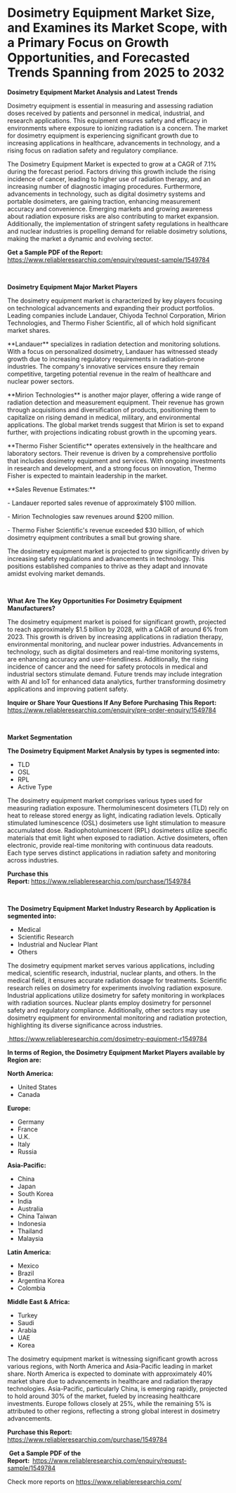 <p><h1>Dosimetry Equipment Market Size, and Examines its Market Scope, with a Primary Focus on Growth Opportunities, and Forecasted Trends Spanning from 2025 to 2032</h1></p><p><strong>Dosimetry Equipment Market Analysis and Latest Trends</strong></p>
<p><p>Dosimetry equipment is essential in measuring and assessing radiation doses received by patients and personnel in medical, industrial, and research applications. This equipment ensures safety and efficacy in environments where exposure to ionizing radiation is a concern. The market for dosimetry equipment is experiencing significant growth due to increasing applications in healthcare, advancements in technology, and a rising focus on radiation safety and regulatory compliance.</p><p>The Dosimetry Equipment Market is expected to grow at a CAGR of 7.1% during the forecast period. Factors driving this growth include the rising incidence of cancer, leading to higher use of radiation therapy, and an increasing number of diagnostic imaging procedures. Furthermore, advancements in technology, such as digital dosimetry systems and portable dosimeters, are gaining traction, enhancing measurement accuracy and convenience. Emerging markets and growing awareness about radiation exposure risks are also contributing to market expansion. Additionally, the implementation of stringent safety regulations in healthcare and nuclear industries is propelling demand for reliable dosimetry solutions, making the market a dynamic and evolving sector.</p></p>
<p><strong>Get a Sample PDF of the Report:&nbsp;</strong> <a href="https://www.reliableresearchiq.com/enquiry/request-sample/1549784?utm_campaign=2291&utm_medium=2&utm_source=Github&utm_content=ia&utm_term=03032025&utm_id=dosimetry-equipment">https://www.reliableresearchiq.com/enquiry/request-sample/1549784</a></p>
<p>&nbsp;</p>
<p><strong>Dosimetry Equipment Major Market Players</strong></p>
<p><p>The dosimetry equipment market is characterized by key players focusing on technological advancements and expanding their product portfolios. Leading companies include Landauer, Chiyoda Technol Corporation, Mirion Technologies, and Thermo Fisher Scientific, all of which hold significant market shares.</p><p>**Landauer** specializes in radiation detection and monitoring solutions. With a focus on personalized dosimetry, Landauer has witnessed steady growth due to increasing regulatory requirements in radiation-prone industries. The company's innovative services ensure they remain competitive, targeting potential revenue in the realm of healthcare and nuclear power sectors.</p><p>**Mirion Technologies** is another major player, offering a wide range of radiation detection and measurement equipment. Their revenue has grown through acquisitions and diversification of products, positioning them to capitalize on rising demand in medical, military, and environmental applications. The global market trends suggest that Mirion is set to expand further, with projections indicating robust growth in the upcoming years.</p><p>**Thermo Fisher Scientific** operates extensively in the healthcare and laboratory sectors. Their revenue is driven by a comprehensive portfolio that includes dosimetry equipment and services. With ongoing investments in research and development, and a strong focus on innovation, Thermo Fisher is expected to maintain leadership in the market.</p><p>**Sales Revenue Estimates:**</p><p>- Landauer reported sales revenue of approximately $100 million.</p><p>- Mirion Technologies saw revenues around $200 million.</p><p>- Thermo Fisher Scientific's revenue exceeded $30 billion, of which dosimetry equipment contributes a small but growing share.</p><p>The dosimetry equipment market is projected to grow significantly driven by increasing safety regulations and advancements in technology. This positions established companies to thrive as they adapt and innovate amidst evolving market demands.</p></p>
<p>&nbsp;</p>
<p><strong>What Are The Key Opportunities For Dosimetry Equipment Manufacturers?</strong></p>
<p><p>The dosimetry equipment market is poised for significant growth, projected to reach approximately $1.5 billion by 2028, with a CAGR of around 6% from 2023. This growth is driven by increasing applications in radiation therapy, environmental monitoring, and nuclear power industries. Advancements in technology, such as digital dosimeters and real-time monitoring systems, are enhancing accuracy and user-friendliness. Additionally, the rising incidence of cancer and the need for safety protocols in medical and industrial sectors stimulate demand. Future trends may include integration with AI and IoT for enhanced data analytics, further transforming dosimetry applications and improving patient safety.</p></p>
<p><strong>Inquire or Share Your Questions If Any Before Purchasing This Report:</strong> <a href="https://www.reliableresearchiq.com/enquiry/pre-order-enquiry/1549784?utm_campaign=2291&utm_medium=2&utm_source=Github&utm_content=ia&utm_term=03032025&utm_id=dosimetry-equipment">https://www.reliableresearchiq.com/enquiry/pre-order-enquiry/1549784</a></p>
<p>&nbsp;</p>
<p><strong>Market Segmentation</strong></p>
<p><strong>The Dosimetry Equipment Market Analysis by types is segmented into:</strong></p>
<p><ul><li>TLD</li><li>OSL</li><li>RPL</li><li>Active Type</li></ul></p>
<p><p>The dosimetry equipment market comprises various types used for measuring radiation exposure. Thermoluminescent dosimeters (TLD) rely on heat to release stored energy as light, indicating radiation levels. Optically stimulated luminescence (OSL) dosimeters use light stimulation to measure accumulated dose. Radiophotoluminescent (RPL) dosimeters utilize specific materials that emit light when exposed to radiation. Active dosimeters, often electronic, provide real-time monitoring with continuous data readouts. Each type serves distinct applications in radiation safety and monitoring across industries.</p></p>
<p><strong>Purchase this Report:&nbsp;</strong><a href="https://www.reliableresearchiq.com/purchase/1549784?utm_campaign=2291&utm_medium=2&utm_source=Github&utm_content=ia&utm_term=03032025&utm_id=dosimetry-equipment">https://www.reliableresearchiq.com/purchase/1549784</a></p>
<p>&nbsp;</p>
<p><strong>The Dosimetry Equipment Market Industry Research by Application is segmented into:</strong></p>
<p><ul><li>Medical</li><li>Scientific Research</li><li>Industrial and Nuclear Plant</li><li>Others</li></ul></p>
<p><p>The dosimetry equipment market serves various applications, including medical, scientific research, industrial, nuclear plants, and others. In the medical field, it ensures accurate radiation dosage for treatments. Scientific research relies on dosimetry for experiments involving radiation exposure. Industrial applications utilize dosimetry for safety monitoring in workplaces with radiation sources. Nuclear plants employ dosimetry for personnel safety and regulatory compliance. Additionally, other sectors may use dosimetry equipment for environmental monitoring and radiation protection, highlighting its diverse significance across industries.</p></p>
<p><a href="https://www.reliableresearchiq.com/dosimetry-equipment-r1549784?utm_campaign=2291&utm_medium=2&utm_source=Github&utm_content=ia&utm_term=03032025&utm_id=dosimetry-equipment">&nbsp;https://www.reliableresearchiq.com/dosimetry-equipment-r1549784</a></p>
<p><strong>In terms of Region, the Dosimetry Equipment Market Players available by Region are:</strong></p>
<p>
    <p> <strong> North America: </strong>
        <ul>
            <li>United States</li>
            <li>Canada</li>
        </ul>
        </p> 
    <p> <strong> Europe: </strong>
        <ul>
            <li>Germany</li>
            <li>France</li>
            <li>U.K.</li>
            <li>Italy</li>
            <li>Russia</li>
        </ul>
        </p> 
    <p> <strong> Asia-Pacific: </strong>
        <ul>
            <li>China</li>
            <li>Japan</li>
            <li>South Korea</li>
            <li>India</li>
            <li>Australia</li>
            <li>China Taiwan</li>
            <li>Indonesia</li>
            <li>Thailand</li>
            <li>Malaysia</li>
        </ul>
        </p> 
    <p> <strong> Latin America: </strong>
        <ul>
            <li>Mexico</li>
            <li>Brazil</li>
            <li>Argentina Korea</li>
            <li>Colombia</li>
        </ul>
        </p> 
    <p> <strong> Middle East & Africa: </strong>
        <ul>
            <li>Turkey</li>
            <li>Saudi</li>
            <li>Arabia</li>
            <li>UAE</li>
            <li>Korea</li>
        </ul>
    </p>
    </p>
<p><p>The dosimetry equipment market is witnessing significant growth across various regions, with North America and Asia-Pacific leading in market share. North America is expected to dominate with approximately 40% market share due to advancements in healthcare and radiation therapy technologies. Asia-Pacific, particularly China, is emerging rapidly, projected to hold around 30% of the market, fueled by increasing healthcare investments. Europe follows closely at 25%, while the remaining 5% is attributed to other regions, reflecting a strong global interest in dosimetry advancements.</p></p>
<p><strong>Purchase this Report: </strong><a href="https://www.reliableresearchiq.com/purchase/1549784?utm_campaign=2291&utm_medium=2&utm_source=Github&utm_content=ia&utm_term=03032025&utm_id=dosimetry-equipment">https://www.reliableresearchiq.com/purchase/1549784</a></p>
<p>&nbsp;<strong>Get a Sample PDF of the Report:&nbsp;&nbsp;</strong><a href="https://www.reliableresearchiq.com/enquiry/request-sample/1549784?utm_campaign=2291&utm_medium=2&utm_source=Github&utm_content=ia&utm_term=03032025&utm_id=dosimetry-equipment">https://www.reliableresearchiq.com/enquiry/request-sample/1549784</a></p>
<p><strong></strong></p>
<p>Check more reports on <a href="https://www.reliableresearchiq.com/?utm_campaign=2291&utm_medium=2&utm_source=Github&utm_content=ia&utm_term=03032025&utm_id=dosimetry-equipment">https://www.reliableresearchiq.com/</a></p>
